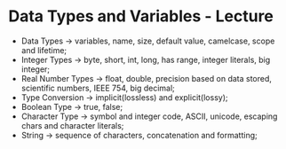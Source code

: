 # Data Types and Variables - Lecture

* Data Types -> variables, name, size, default value, camelcase, scope and lifetime;
* Integer Types -> byte, short, int, long, has range, integer literals, big integer;
* Real Number Types -> float, double, precision based on data stored, scientific numbers, IEEE 754, big decimal;
* Type Conversion -> implicit(lossless) and explicit(lossy);
* Boolean Type -> true, false;
* Character Type -> symbol and integer code, ASCII, unicode, escaping chars and character literals;
* String -> sequence of characters, concatenation and formatting;
